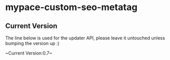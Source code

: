# mypace-custom-seo-metatag

## Current Version

The line below is used for the updater API, please leave it untouched unless bumping the version up :)

~Current Version:0.7~